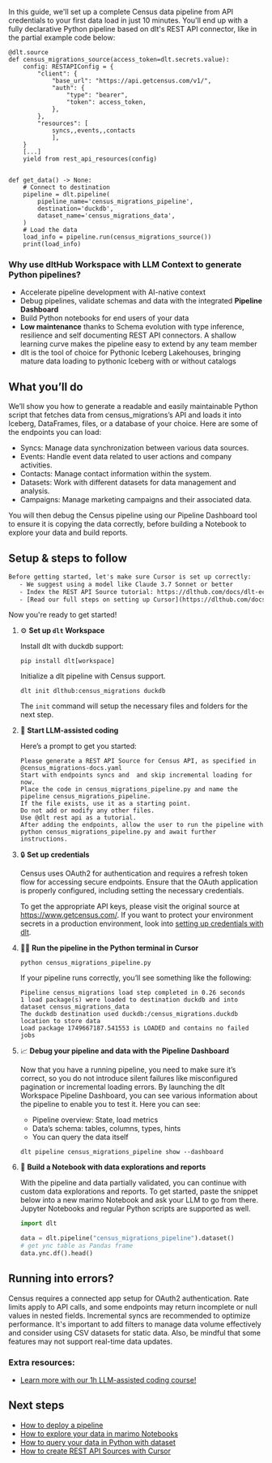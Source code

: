 In this guide, we'll set up a complete Census data pipeline from API credentials to your first data load in just 10 minutes. You'll end up with a fully declarative Python pipeline based on dlt's REST API connector, like in the partial example code below:

```python-outcome
@dlt.source
def census_migrations_source(access_token=dlt.secrets.value):
    config: RESTAPIConfig = {
        "client": {
            "base_url": "https://api.getcensus.com/v1/",
            "auth": {
                "type": "bearer",
                "token": access_token,
            },
        },
        "resources": [
            syncs,,events,,contacts
            ],
    }
    [...]
    yield from rest_api_resources(config)


def get_data() -> None:
    # Connect to destination
    pipeline = dlt.pipeline(
        pipeline_name='census_migrations_pipeline',
        destination='duckdb',
        dataset_name='census_migrations_data', 
    )
    # Load the data
    load_info = pipeline.run(census_migrations_source())
    print(load_info) 
```

### Why use dltHub Workspace with LLM Context to generate Python pipelines?

- Accelerate pipeline development with AI-native context
- Debug pipelines, validate schemas and data with the integrated **Pipeline Dashboard**
- Build Python notebooks for end users of your data
- **Low maintenance** thanks to Schema evolution with type inference, resilience and self documenting REST API connectors. A shallow learning curve makes the pipeline easy to extend by any team member
- dlt is the tool of choice for Pythonic Iceberg Lakehouses, bringing mature data loading to pythonic Iceberg with or without catalogs

## What you’ll do

We’ll show you how to generate a readable and easily maintainable Python script that fetches data from census_migrations’s API and loads it into Iceberg, DataFrames, files, or a database of your choice. Here are some of the endpoints you can load:

- Syncs: Manage data synchronization between various data sources.
- Events: Handle event data related to user actions and company activities.
- Contacts: Manage contact information within the system.
- Datasets: Work with different datasets for data management and analysis.
- Campaigns: Manage marketing campaigns and their associated data.

You will then debug the Census pipeline using our Pipeline Dashboard tool to ensure it is copying the data correctly, before building a Notebook to explore your data and build reports.

## Setup & steps to follow

```default
Before getting started, let's make sure Cursor is set up correctly:
   - We suggest using a model like Claude 3.7 Sonnet or better
   - Index the REST API Source tutorial: https://dlthub.com/docs/dlt-ecosystem/verified-sources/rest_api/ and add it to context as **@dlt rest api**
   - [Read our full steps on setting up Cursor](https://dlthub.com/docs/dlt-ecosystem/llm-tooling/cursor-restapi#23-configuring-cursor-with-documentation)
```

Now you're ready to get started!

1. ⚙️ **Set up `dlt` Workspace**
    
    Install dlt with duckdb support:
    ```shell
    pip install dlt[workspace]
    ```

    Initialize a dlt pipeline with Census support.
    ```shell
    dlt init dlthub:census_migrations duckdb
    ```

    The `init` command will setup the necessary files and folders for the next step.
    
2. 🤠 **Start LLM-assisted coding**
    
    Here’s a prompt to get you started:
    
    ```prompt
    Please generate a REST API Source for Census API, as specified in @census_migrations-docs.yaml 
    Start with endpoints syncs and  and skip incremental loading for now. 
    Place the code in census_migrations_pipeline.py and name the pipeline census_migrations_pipeline. 
    If the file exists, use it as a starting point. 
    Do not add or modify any other files. 
    Use @dlt rest api as a tutorial. 
    After adding the endpoints, allow the user to run the pipeline with python census_migrations_pipeline.py and await further instructions.
    ```

    
3. 🔒 **Set up credentials** 
    
    Census uses OAuth2 for authentication and requires a refresh token flow for accessing secure endpoints. Ensure that the OAuth application is properly configured, including setting the necessary credentials.
    
    To get the appropriate API keys, please visit the original source at https://www.getcensus.com/.
    If you want to protect your environment secrets in a production environment, look into [setting up credentials with dlt](https://dlthub.com/docs/walkthroughs/add_credentials).
    
4. 🏃‍♀️ **Run the pipeline in the Python terminal in Cursor**
    
    ```shell
    python census_migrations_pipeline.py
    ```
    
    If your pipeline runs correctly, you’ll see something like the following:
    
    ```shell
    Pipeline census_migrations load step completed in 0.26 seconds
    1 load package(s) were loaded to destination duckdb and into dataset census_migrations_data
    The duckdb destination used duckdb:/census_migrations.duckdb location to store data
    Load package 1749667187.541553 is LOADED and contains no failed jobs
    ```
    
5. 📈 **Debug your pipeline and data with the Pipeline Dashboard**

    Now that you have a running pipeline, you need to make sure it’s correct, so you do not introduce silent failures like misconfigured pagination or incremental loading errors. By launching the dlt Workspace Pipeline Dashboard, you can see various information about the pipeline to enable you to test it. Here you can see:
    - Pipeline overview: State, load metrics
    - Data’s schema: tables, columns, types, hints
    - You can query the data itself
    
    ```shell
    dlt pipeline census_migrations_pipeline show --dashboard
    ```
    
6. 🐍 **Build a Notebook with data explorations and reports**

    With the pipeline and data partially validated, you can continue with custom data explorations and reports. To get started, paste the snippet below into a new marimo Notebook and ask your LLM to go from there. Jupyter Notebooks and regular Python scripts are supported as well.

    
    ```python
    import dlt

   data = dlt.pipeline("census_migrations_pipeline").dataset()
   # get ync table as Pandas frame
   data.ync.df().head()
    ```

## Running into errors?

Census requires a connected app setup for OAuth2 authentication. Rate limits apply to API calls, and some endpoints may return incomplete or null values in nested fields. Incremental syncs are recommended to optimize performance. It's important to add filters to manage data volume effectively and consider using CSV datasets for static data. Also, be mindful that some features may not support real-time data updates.

### Extra resources:

- [Learn more with our 1h LLM-assisted coding course!](https://www.youtube.com/watch?v=GGid70rnJuM)

## Next steps

- [How to deploy a pipeline](https://dlthub.com/docs/walkthroughs/deploy-a-pipeline)
- [How to explore your data in marimo Notebooks](https://dlthub.com/docs/general-usage/dataset-access/marimo)
- [How to query your data in Python with dataset](https://dlthub.com/docs/general-usage/dataset-access/dataset)
- [How to create REST API Sources with Cursor](https://dlthub.com/docs/dlt-ecosystem/llm-tooling/cursor-restapi)